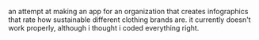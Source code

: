 an attempt at making an app for an organization that creates infographics that rate how sustainable different clothing brands are. it currently doesn't work properly, although i thought i coded everything right. 

